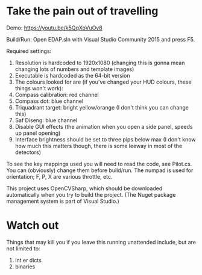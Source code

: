 # Take the pain out of travelling

Demo: https://youtu.be/k5QqXoVuOv8

Build/Run:
Open EDAP.sln with Visual Studio Community 2015 and press F5.

Required settings:

1. Resolution is hardcoded to 1920x1080 (changing this is gonna mean changing lots of numbers and template images)
2. Executable is hardcoded as the 64-bit version
3. The colours looked for are (if you've changed your HUD colours, these things won't work):
  1. Compass calibration: red channel
  2. Compass dot: blue channel
  3. Triquadrant target: bright yellow/orange (I don't think you can change this)
  4. Saf Diseng: blue channel
4. Disable GUI effects (the animation when you open a side panel, speeds up panel opening)
5. Interface brightness should be set to three pips below max (I don't know how much this matters though, there is some leeway in most of the detectors)

To see the key mappings used you will need to read the code, see Pilot.cs. You can (obviously) change them before build/run. The numpad is used for orientation; F, P, X are various throttle, etc.

This project uses OpenCVSharp, which should be downloaded automatically when you try to build the project. (The Nuget package management system is part of Visual Studio.)

# Watch out

Things that may kill you if you leave this running unattended include, but are not limited to:

1. int er dicts
2. binaries
